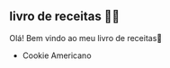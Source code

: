 ## **livro de receitas** :woman_cook:

Olá! Bem vindo ao meu livro de receitas:wave:

* Cookie Americano
